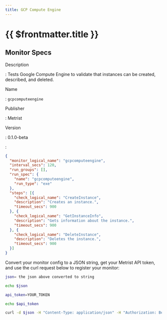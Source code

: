 ```yaml
---
title: GCP Compute Engine
---
```


# {{ $frontmatter.title }}

## Monitor Specs

Description

: Tests Google Compute Engine to validate that instances can be created, described, and deleted.

Name

: `gcpcomputeengine`

Publisher

: Metrist

Version

: 0.1.0-beta

: &nbsp;


<!--@include: /parts/_1.md-->


<!--@include: /parts/_2.md-->


<!--@include: /parts/_3.md-->





<!--@include: /parts/_4.md-->


```json
{
  "monitor_logical_name": "gcpcomputeengine",
  "interval_secs": 120,
  "run_groups": [],
  "run_spec": {
    "name": "gcpcomputeengine",
    "run_type": "exe"
  },
  "steps": [{
    "check_logical_name": "CreateInstance",
    "description": "Creates an instance.",
    "timeout_secs": 900
  }, {
    "check_logical_name": "GetInstanceInfo",
    "description": "Gets information about the instance.",
    "timeout_secs": 900
  }, {
    "check_logical_name": "DeleteInstance",
    "description": "Deletes the instance.",
    "timeout_secs": 900
  }]
}
```




Convert your monitor config to a JSON string, get your Metrist API token, and use the curl request below to register your monitor:

```sh
json= the json above converted to string

echo $json

api_token=YOUR_TOKEN

echo $api_token

curl -d $json -H "Content-Type: application/json" -H "Authorization: Bearer $api_token" 'https://app.metrist.io/api/v0/monitor-config'

```

<!--@include: /parts/tips_api.md-->


<!--@include: /parts/_5.md-->


<!--@include: /parts/result.md-->